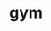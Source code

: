 ---
category: 3-letters
denotation: null
name: gym
reference_link: https://www.etymonline.com/word/gym
root_language: null
root_name: null
title: gym
type: free
word_sums:
- respelling: gym
  sum: 'Gym + '
---